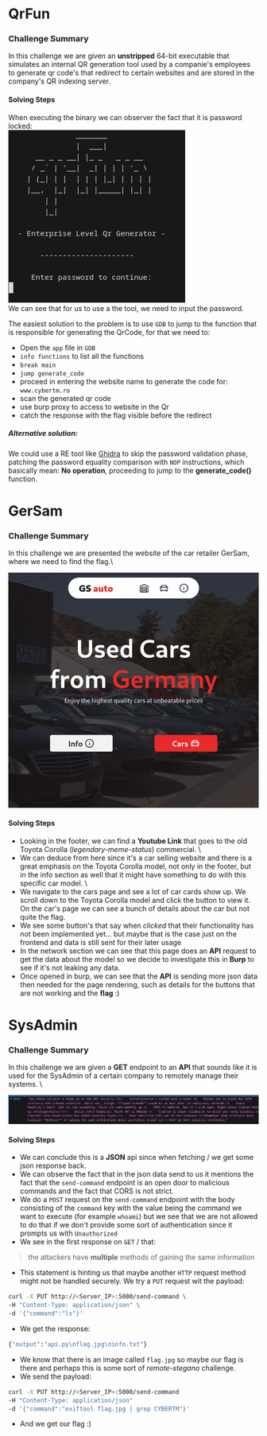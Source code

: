 # QrFun

### Challenge Summary
In this challenge we are given an **unstripped** 64-bit executable that simulates an internal QR generation tool used by a companie's employees to generate qr code's that redirect to certain websites and  are stored in the company's QR indexing server.

#### Solving Steps
When executing the binary we can observer the fact that it is password locked:\
![1](../Photos/1.png)\
We can see that for us to use a the tool, we need to input the password.

The easiest solution to the problem is to use `GDB` to jump to the function that is responsible for generating the QrCode, for that we need to:

- Open the `app` file in `GDB`
- `info functions` to list all the functions
- `break main`
- `jump generate_code`
- proceed in entering the website name to generate the code for: `www.cybertm.ro`
- scan the generated qr code 
- use burp proxy to access to website in the Qr 
- catch the response with the flag visible before the redirect

##### Alternative solution:
We could use a RE tool like [Ghidra]('https://ghidra-sre.org/') to skip the password validation phase, patching the password equality comparison with `NOP` instructions, which basically mean: **No operation**, proceeding to jump to the **generate_code()** function.

# GerSam

### Challenge Summary

In this challenge we are presented the website of the car retailer GerSam, where we need to find the flag.\

![2](../Photos/2.png) 

#### Solving Steps
- Looking in the footer, we can find a **Youtube Link** that goes to the old Toyota Corolla (*legendary-meme-status*) commercial. \
- We can deduce from here since it's a car selling website and there is a great emphasis on the Toyota Corolla model, not only in the footer, but in the info section as well that it might have something to do with this specific car model. \
- We navigate to the cars page and see a lot of car cards show up. We scroll down to the Toyota Corolla model and click the button to view it. \
On the car's page we can see a bunch of details about the car but not quite the flag.
- We see some button's that say when *clicked* that their functionality has not been implemented yet... but maybe that is the case just on the frontend and data is still sent for their later usage
- In the network section we can see that this page does an **API** request to get the data about the model so we decide to investigate this in **Burp** to see if it's not leaking any data.
- Once opened in burp, we can see that the **API** is sending more json data then needed for the page rendering, such as details for the buttons that are not working and the **flag** :)

# SysAdmin 

### Challenge Summary

In this challenge we are given a **GET** endpoint to an **API** that sounds like it is used for the SysAdmin of a certain company to remotely manage their systems. \

![3](../Photos/3.png) 

#### Solving Steps

- We can conclude this is a **JSON** api since when fetching / we get some json response back.
- We can observe the fact that in the json data send to us it mentions the fact that the  `send-command` endpoint is an open door to malicious commands and the fact that CORS is not strict.
- We do a `POST` request on the `send-command` endpoint with the body consisting of the `command` key with the value being the command we want to execute (for example `whoami`) but we see that we are not allowed to do that if we don't provide some sort of authentication since it prompts us with `Unauthorized`
- We see in the first response on `GET` / that: 
> the attackers have **multiple** methods of gaining the same information
- This statement is hinting us that maybe another `HTTP` request method might not be handled securely.
We try a `PUT` request wit the payload:
```bash
curl -X PUT http://<Server_IP>:5000/send-command \
-H "Content-Type: application/json" \
-d '{"command":"ls"}'
```
- We get the response:
```bash
{"output":"api.py\nflag.jpg\ninfo.txt"}
```
- We know that there is an image called `flag.jpg` so maybe our flag is there and perhaps this is some sort of *remote-stegano* challenge.
- We send the payload:
```bash
curl -X PUT http://<Server_IP>:5000/send-command
-H "Content-Type: application/json" 
-d '{"command":"exiftool flag.jpg | grep CYBERTM"}'
```
- And we get our flag :)

